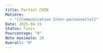 ```yaml
---
title: Partiel COIN
Matiére:
  - "[[Communication Inter-personnelle]]"
Date: 2025-04-15
Status: Finis
Pourcentage: "0"
Note maximale: 20
Overall: "0"
---
```

